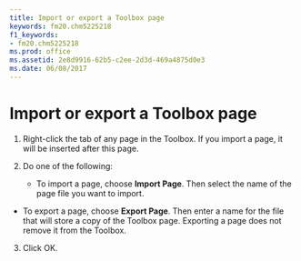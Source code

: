 ```yaml
---
title: Import or export a Toolbox page
keywords: fm20.chm5225218
f1_keywords:
- fm20.chm5225218
ms.prod: office
ms.assetid: 2e8d9916-62b5-c2ee-2d3d-469a4875d0e3
ms.date: 06/08/2017
---
```



# Import or export a Toolbox page




1. Right-click the tab of any page in the Toolbox. If you import a page, it will be inserted after this page.
    
2. Do one of the following:
    
    
    
      - To import a page, choose  **Import Page**. Then select the name of the page file you want to import.
    
  - To export a page, choose  **Export Page**. Then enter a name for the file that will store a copy of the Toolbox page. Exporting a page does not remove it from the Toolbox.
    

    
    
3. Click OK.
    




